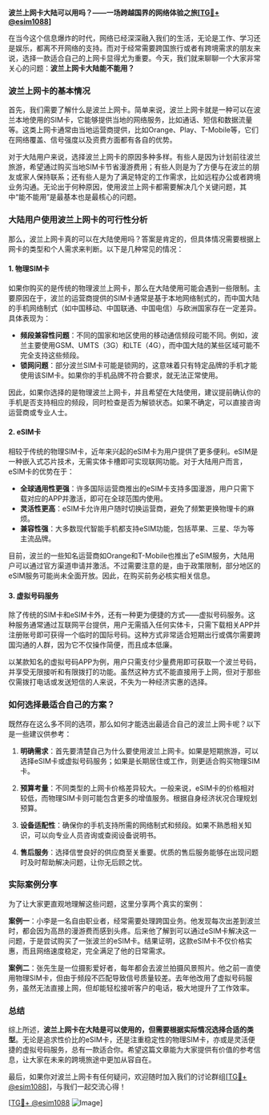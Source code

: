 **波兰上网卡大陆可以用吗？——一场跨越国界的网络体验之旅[[TG💪+ @esim1088](https://t.me/s/esim1088)]**

在当今这个信息爆炸的时代，网络已经深深融入我们的生活，无论是工作、学习还是娱乐，都离不开网络的支持。而对于经常需要跨国旅行或者有跨境需求的朋友来说，选择一款适合自己的上网卡显得尤为重要。今天，我们就来聊聊一个大家非常关心的问题：**波兰上网卡大陆能不能用？**

### 波兰上网卡的基本情况

首先，我们需要了解什么是波兰上网卡。简单来说，波兰上网卡就是一种可以在波兰本地使用的SIM卡，它能够提供当地的网络服务，比如通话、短信和数据流量等。这类上网卡通常由当地运营商提供，比如Orange、Play、T-Mobile等，它们在网络覆盖、信号强度以及资费方面都有各自的优势。

对于大陆用户来说，选择波兰上网卡的原因多种多样。有些人是因为计划前往波兰旅游，希望通过购买当地SIM卡节省漫游费用；有些人则是为了方便与在波兰的朋友或家人保持联系；还有些人是为了满足特定的工作需求，比如远程办公或者跨境业务沟通。无论出于何种原因，使用波兰上网卡都需要解决几个关键问题，其中“能不能用”是最基本也是最核心的问题。

### 大陆用户使用波兰上网卡的可行性分析

那么，波兰上网卡真的可以在大陆使用吗？答案是肯定的，但具体情况需要根据上网卡的类型和个人需求来判断。以下是几种常见的情况：

#### 1. **物理SIM卡**
  
如果你购买的是传统的物理波兰上网卡，那么在大陆使用可能会遇到一些限制。主要原因在于，波兰的运营商提供的SIM卡通常是基于本地网络制式的，而中国大陆的手机网络制式（如中国移动、中国联通、中国电信）与欧洲国家存在一定差异。具体表现为：

- **频段兼容性问题**：不同的国家和地区使用的移动通信频段可能不同。例如，波兰主要使用GSM、UMTS（3G）和LTE（4G），而中国大陆的某些区域可能不完全支持这些频段。
- **锁网问题**：部分波兰SIM卡可能是锁网的，这意味着只有特定品牌的手机才能使用该SIM卡。如果你的手机品牌不符合要求，就无法正常使用。

因此，如果你选择的是物理波兰上网卡，并且希望在大陆使用，建议提前确认你的手机是否支持相应的频段，同时检查是否为解锁状态。如果不确定，可以直接咨询运营商或专业人士。

#### 2. **eSIM卡**

相较于传统的物理SIM卡，近年来兴起的eSIM卡为用户提供了更多便利。eSIM是一种嵌入式芯片技术，无需实体卡槽即可实现联网功能。对于大陆用户而言，eSIM卡的优势在于：

- **全球通用性更强**：许多国际运营商推出的eSIM卡支持多国漫游，用户只需下载对应的APP并激活，即可在全球范围内使用。
- **灵活性更高**：eSIM卡允许用户随时切换运营商，避免了频繁更换物理卡的麻烦。
- **兼容性强**：大多数现代智能手机都支持eSIM功能，包括苹果、三星、华为等主流品牌。

目前，波兰的一些知名运营商如Orange和T-Mobile也推出了eSIM服务，大陆用户可以通过官方渠道申请并激活。不过需要注意的是，由于政策限制，部分地区的eSIM服务可能尚未全面开放。因此，在购买前务必核实相关信息。

#### 3. **虚拟号码服务**

除了传统的SIM卡和eSIM卡外，还有一种更为便捷的方式——虚拟号码服务。这种服务通常通过互联网平台提供，用户无需插入任何实体卡，只需下载相关APP并注册账号即可获得一个临时的国际号码。这种方式非常适合短期出行或偶尔需要跨国沟通的人群，因为它不仅操作简便，而且成本低廉。

以某款知名的虚拟号码APP为例，用户只需支付少量费用即可获取一个波兰号码，并享受无限接听和有限拨打的功能。虽然这种方式不能直接用于上网，但对于那些仅需拨打电话或发送短信的人来说，不失为一种经济实惠的选择。

### 如何选择最适合自己的方案？

既然存在这么多不同的选项，那么如何才能选出最适合自己的波兰上网卡呢？以下是一些建议供参考：

1. **明确需求**：首先要清楚自己为什么要使用波兰上网卡。如果是短期旅游，可以选择eSIM卡或虚拟号码服务；如果是长期居住或工作，则更适合购买物理SIM卡。
   
2. **预算考量**：不同类型的上网卡价格差异较大。一般来说，eSIM卡的价格相对较低，而物理SIM卡则可能包含更多的增值服务。根据自身经济状况合理规划预算。

3. **设备适配性**：确保你的手机支持所需的网络制式和频段。如果不熟悉相关知识，可以向专业人员咨询或查阅设备说明书。

4. **售后服务**：选择信誉良好的供应商至关重要。优质的售后服务能够在出现问题时及时帮助解决问题，让你无后顾之忧。

### 实际案例分享

为了让大家更直观地理解这些问题，这里分享两个真实的案例：

**案例一**：小李是一名自由职业者，经常需要处理跨国业务。他发现每次出差到波兰时，都会因为高昂的漫游费而感到头疼。后来他了解到可以通过eSIM卡解决这一问题，于是尝试购买了一张波兰的eSIM卡。结果证明，这款eSIM卡不仅价格实惠，而且网络速度稳定，完全满足了他的日常需求。

**案例二**：张先生是一位摄影爱好者，每年都会去波兰拍摄风景照片。他之前一直使用物理SIM卡，但由于频段不匹配导致信号质量较差。去年他改用了虚拟号码服务，虽然无法直接上网，但却能轻松接听客户的电话，极大地提升了工作效率。

### 总结

综上所述，**波兰上网卡在大陆是可以使用的，但需要根据实际情况选择合适的类型**。无论是追求性价比的eSIM卡，还是注重稳定性的物理SIM卡，亦或是灵活便捷的虚拟号码服务，总有一款适合你。希望这篇文章能为大家提供有价值的参考信息，让大家在未来的跨境旅途中更加从容自在。

最后，如果你对波兰上网卡有任何疑问，欢迎随时加入我们的讨论群组[[TG💪+ @esim1088](https://t.me/s/esim1088)]，与我们一起交流心得！ 

[[TG💪+ @esim1088](https://t.me/s/esim1088) ![Image](https://i.postimg.cc/4NQfJmqS/Snipaste-2025-05-13-00-14-12.png)]